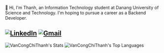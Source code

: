 
👋 Hi, I'm Thanh, an Information Technology student at Danang University of Science and Technology. I'm hoping to pursue a career as a Backend Developer.

## [![LinkedIn](https://img.shields.io/badge/LinkedIn-%230077B5.svg?style=for-the-badge&logo=linkedin&logoColor=white)](https://www.linkedin.com/in/v%C4%83n-c%C3%B4ng-ch%C3%AD-thanh-03b394310/) [![Gmail](https://img.shields.io/badge/Gmail-D14836?style=for-the-badge&logo=gmail&logoColor=white)](mailto:vancongchithanh2004@gmail.com)


![VanCongChiThanh's Stats](https://github-readme-stats.vercel.app/api?username=VanCongChiThanh&theme=vue-dark&show_icons=true&hide_border=true&count_private=true)
![VanCongChiThanh's Top Languages](https://github-readme-stats.vercel.app/api/top-langs/?username=VanCongChiThanh&theme=vue-dark&show_icons=true&hide_border=true&layout=compact)
